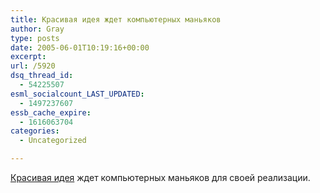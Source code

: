 ```yaml
---
title: Красивая идея ждет компьютерных маньяков
author: Gray
type: posts
date: 2005-06-01T10:19:16+00:00
excerpt:
url: /5920
dsq_thread_id:
  - 54225507
esml_socialcount_LAST_UPDATED:
  - 1497237607
essb_cache_expire:
  - 1616063704
categories:
  - Uncategorized

---
```








<a href="http://www.livejournal.com/users/kiltum/869138.html" target="_blank">Красивая идея</a> ждет компьютерных маньяков для своей реализации.